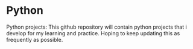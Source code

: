 # Python
Python projects:
This github repository will contain python projects that i develop for my learning and practice.
Hoping to keep updating this as frequently as possible.

